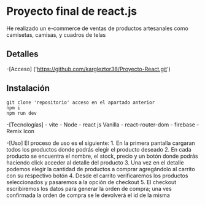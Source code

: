 # Proyecto final de react.js
He realizado un e-commerce de ventas de productos artesanales como camisetas, camisas, y cuadros de telas 

## Detalles
-[Acceso] ('https://github.com/kargleztor38/Proyecto-React.git')

## Instalación
	git clone 'repositorio' acceso en el apartado anterior
	npm i
	npm run dev

-[Tecnologías]
	- vite
	- Node
	- react js Vanilla
	- react-router-dom
	- firebase
	- Remix Icon

-[Uso] El proceso de uso es el siguiente: 
	1. En la primera pantalla cargaran todos los productos donde podrás elegir el producto deseado
	2. En cada producto se encuentra el nombre, el stock, precio y un botón donde podrás haciendo click acceder al detalle del producto
	3. Una vez en el detalle podemos elegir la cantidad de productos a comprar agregándolo al carrito con su respectivo botón
	4. Desde el carrito verificaremos los productos seleccionados y pasaremos a la opción de checkout
	5. El checkout escribiremos los datos para generar la orden de compra; una ves confirmada la orden de compra se le devolverá el id de la misma
